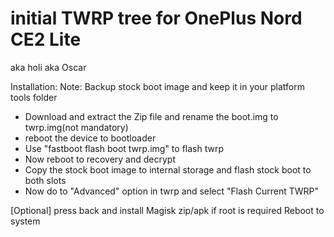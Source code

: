 # initial TWRP tree for OnePlus Nord CE2 Lite
aka holi
aka Oscar

Installation:
Note: Backup stock boot image and keep it in your platform tools folder

* Download and extract the Zip file and rename the boot.img to twrp.img(not mandatory)
* reboot the device to bootloader
* Use "fastboot flash boot twrp.img" to flash twrp
* Now reboot to recovery and decrypt
* Copy the stock boot image to internal storage and flash stock boot to both slots
* Now do to "Advanced" option in twrp and select "Flash Current TWRP"

[Optional] press back and install Magisk zip/apk if root is required
Reboot to system
